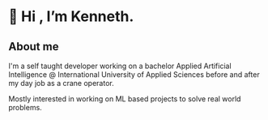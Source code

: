 # 👋 Hi , I’m Kenneth.

## About me
I'm a self taught developer working on a bachelor Applied Artificial Intelligence @ International University of Applied Sciences before and after my day job as a crane operator. 

Mostly interested in working on ML based projects to solve real world problems.


<!---
kkalera/kkalera is a ✨ special ✨ repository because its `README.md` (this file) appears on your GitHub profile.
You can click the Preview link to take a look at your changes.
--->

